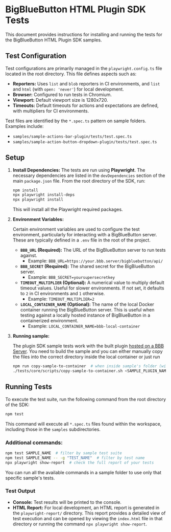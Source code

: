 # BigBlueButton HTML Plugin SDK Tests

This document provides instructions for installing and running the tests for the BigBlueButton HTML Plugin SDK samples.

## Test Configuration

Test configurations are primarily managed in the `playwright.config.ts` file located in the root directory. This file defines aspects such as:

*   **Reporters:** Uses `list` and `blob` reporters in CI environments, and `list` and `html` (with `open: 'never'`) for local development.
*   **Browser:** Configured to run tests in Chromium.
*   **Viewport:** Default viewport size is 1280x720.
*   **Timeouts:** Default timeouts for actions and expectations are defined, with multipliers for CI environments.

Test files are identified by the `*.spec.ts` pattern on sample folders. Examples include:

*   `samples/sample-actions-bar-plugin/tests/test.spec.ts`
*   `samples/sample-action-button-dropdown-plugin/tests/test.spec.ts`

## Setup

1.  **Install Dependencies:**
    The tests are run using **Playwright**. The necessary dependencies are listed in the `devDependencies` section of the main `package.json` file. From the root directory of the SDK, run:

    ```bash
    npm install
    npx playwright install-deps
    npx playwright install
    ```

    This will install all the Playwright required packages.

2.  **Environment Variables:**

      Certain environment variables are used to configure the test environment, particularly for interacting with a BigBlueButton server. These are typically defined in a `.env` file in the root of the project.

      *   **`BBB_URL` (Required):** The URL of the BigBlueButton server to run tests against.
          *   Example: `BBB_URL=https://your.bbb.server/bigbluebutton/api/`
      *   **`BBB_SECRET` (Required):** The shared secret for the BigBlueButton server.
          *   Example: `BBB_SECRET=yoursupersecretkey`
      *   **`TIMEOUT_MULTIPLIER` (Optional):** A numerical value to multiply default timeout values. Useful for slower environments. If not set, it defaults to `2` in CI environments and `1` otherwise.
          *   Example: `TIMEOUT_MULTIPLIER=2`
      *   **`LOCAL_CONTAINER_NAME` (Optional):** The name of the local Docker container running the BigBlueButton server. This is useful when testing against a locally hosted instance of BigBlueButton in a containerized environment.
          *   Example: `LOCAL_CONTAINER_NAME=bbb-local-container`

3.  **Running sample:**

      The plugin SDK sample tests work with the built plugin [hosted on a BBB Server](/README.md#hosting-the-plugin-on-a-bbb-server). You need to build the sample and you can either manually copy the files into the correct directory inside the local container or just run

      ```bash
      npm run copy-sample-to-container  # when inside sample's folder (with tests implemented)
      ./tests/core/scripts/copy-sample-to-container.sh <SAMPLE_PLUGIN_NAME> <LOCAL_CONTAINER> # when in the root
      ```

## Running Tests

To execute the test suite, run the following command from the root directory of the SDK:

```bash
npm test
```

This command will execute all `*.spec.ts` files found within the workspace, including those in the `samples` subdirectories.

### Additional commands:

```bash
npm test SAMPLE_NAME  # filter by sample test suite
npm test SAMPLE_NAME -- -g "TEST_NAME"  # filter by test name
npx playwright show-report  # check the full report of your tests
```

You can run all the available commands in a sample folder to use only that specific sample's tests.

### Test Output

*   **Console:** Test results will be printed to the console.
*   **HTML Report:** For local development, an HTML report is generated in the `playwright-report/` directory. This report provides a detailed view of test execution and can be opened by viewing the `index.html` file in that directory or running the command `npx playwright show-report`.
